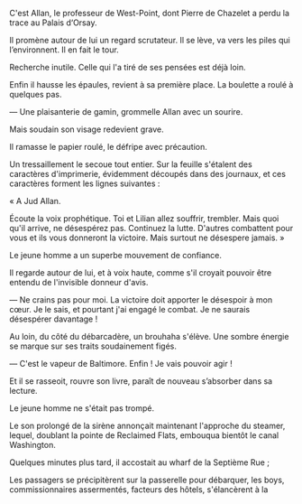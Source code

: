 C'est Allan, le professeur de West-Point, dont Pierre de Chazelet a perdu la trace au Palais d‘Orsay.

Il promène autour de lui un regard scrutateur. Il se lève, va vers les piles
qui l’environnent. Il en fait le tour.

Recherche inutile. Celle qui l'a tiré de ses pensées est déjà loin.

Enfin il hausse les épaules, revient à sa première place. La boulette a roulé
à quelques pas.

— Une plaisanterie de gamin, grommelle Allan avec un sourire.

Mais soudain son visage redevient grave.

Il ramasse le papier roulé, le défripe avec précaution.

Un tressaillement le secoue tout entier. Sur la feuille s'étalent des caractères d'imprimerie, évidemment découpés dans des journaux, et ces caractères forment les lignes suivantes :

« A Jud Allan.

Écoute la voix prophétique. Toi et Lilian allez souffrir, trembler. Mais quoi qu'il arrive, ne désespérez pas. Continuez la lutte. D'autres combattent pour vous et ils vous donneront la victoire. Mais surtout ne désespere jamais. »

Le jeune homme a un superbe mouvement de confiance.

Il regarde autour de lui, et à voix haute, comme s'il croyait pouvoir être
entendu de l'invisible donneur d'avis.

— Ne crains pas pour moi. La victoire doit apporter le désespoir à mon
cœur. Je le sais, et pourtant j'ai engagé le combat. Je ne saurais désespérer
davantage !

Au loin, du côté du débarcadère, un brouhaha s'élève. Une sombre énergie se marque sur ses traits soudainement figés.

— C'est le vapeur de Baltimore. Enfin ! Je vais pouvoir agir !

Et il se rasseoit, rouvre son livre, paraît de nouveau s’absorber dans sa lecture.

Le jeune homme ne s'était pas trompé.

Le son prolongé de la sirène annonçait maintenant l'approche du steamer,
lequel, doublant la pointe de Reclaimed Flats, embouqua bientôt le canal
Washington.

Quelques minutes plus tard, il accostait au wharf de la Septième Rue ;

Les passagers se précipitèrent sur la passerelle pour débarquer, les boys,
commissionnaires assermentés, facteurs des hôtels, s'élancèrent à la
